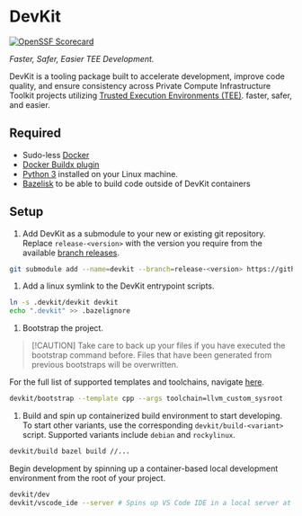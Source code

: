 # DevKit

[![OpenSSF Scorecard](https://api.scorecard.dev/projects/github.com/private-compute-infra-toolkit/devkit/badge)](https://scorecard.dev/viewer/?uri=github.com/private-compute-infra-toolkit/devkit)

_Faster, Safer, Easier TEE Development._

DevKit is a tooling package built to accelerate development, improve code quality, and ensure
consistency across Private Compute Infrastructure Toolkit projects utilizing
[Trusted Execution Environments (TEE)](https://en.wikipedia.org/wiki/Trusted_execution_environment).
faster, safer, and easier.

## Required

-   Sudo-less [Docker](https://www.docker.com/)
-   [Docker Buildx plugin](https://github.com/docker/buildx)
-   [Python 3](https://www.python.org/downloads/) installed on your Linux machine.
-   [Bazelisk](https://github.com/bazelbuild/bazelisk/releases/download/) to be able to build code
    outside of DevKit containers

## Setup

1. Add DevKit as a submodule to your new or existing git repository. Replace `release-<version>`
   with the version you require from the available
   [branch releases](https://github.com/private-compute-infra-toolkit/devkit/branches/all?query=release-).

```sh
git submodule add --name=devkit --branch=release-<version> https://github.com/private-compute-infra-toolkit/devkit.git .devkit
```

1. Add a linux symlink to the DevKit entrypoint scripts.

```sh
ln -s .devkit/devkit devkit
echo ".devkit" >> .bazelignore
```

1. Bootstrap the project.

> [!CAUTION] Take care to back up your files if you have executed the bootstrap command before.
> Files that have been generated from previous bootstraps will be overwritten.

For the full list of supported templates and toolchains, navigate
[here](https://github.com/private-compute-infra-toolkit/devkit/blob/main/templates.txt).

```sh
devkit/bootstrap --template cpp --args toolchain=llvm_custom_sysroot
```

1. Build and spin up containerized build environment to start developing. To start other variants,
   use the corresponding `devkit/build-<variant>` script. Supported variants include `debian` and
   `rockylinux`.

```sh
devkit/build bazel build //...
```

Begin development by spinning up a container-based local development environment from the root of
your project.

```sh
devkit/dev
devkit/vscode_ide --server # Spins up VS Code IDE in a local server at localhost:8080
```
